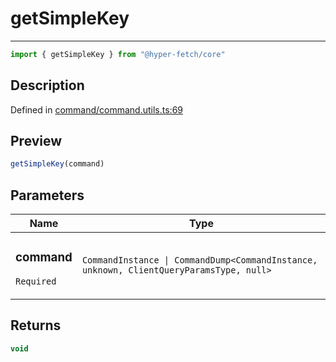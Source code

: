 

# getSimpleKey

<div class="api-docs__separator" data-reactroot="">

---

</div><div class="api-docs__import" data-reactroot="">

```ts
import { getSimpleKey } from "@hyper-fetch/core"
```

</div><div class="api-docs__section">

## Description

</div><div class="api-docs__description"><span class="api-docs__do-not-parse">



</span></div><p class="api-docs__definition">

Defined in [command/command.utils.ts:69](https://github.com/BetterTyped/hyper-fetch/blob/0bdb96c0/packages/core/src/command/command.utils.ts#L69)

</p><div class="api-docs__section">

## Preview

</div><div class="api-docs__preview fn">

```ts
getSimpleKey(command)
```

</div><div class="api-docs__section">

## Parameters

</div><div class="api-docs__parameters"><table><thead><tr><th>Name</th><th>Type</th></tr></thead><tbody><tr param-data="command"><td class="api-docs__param-name required">

### command 

`Required`

</td><td class="api-docs__param-type">

`CommandInstance | CommandDump<CommandInstance, unknown, ClientQueryParamsType, null>`

</td></tr></tbody></table></div><div class="api-docs__section">

## Returns

</div><div class="api-docs__returns">

```ts
void
```

</div>